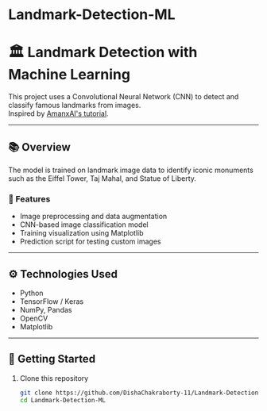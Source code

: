 # Landmark-Detection-ML
# 🏛️ Landmark Detection with Machine Learning

This project uses a Convolutional Neural Network (CNN) to detect and classify famous landmarks from images.  
Inspired by [AmanxAI's tutorial](https://amanxai.com/2020/11/08/landmark-detection-with-machine-learning/).

---

## 📚 Overview
The model is trained on landmark image data to identify iconic monuments such as the Eiffel Tower, Taj Mahal, and Statue of Liberty.

### 🧩 Features
- Image preprocessing and data augmentation
- CNN-based image classification model
- Training visualization using Matplotlib
- Prediction script for testing custom images

---

## ⚙️ Technologies Used
- Python
- TensorFlow / Keras
- NumPy, Pandas
- OpenCV
- Matplotlib

---

## 🚀 Getting Started
1. Clone this repository  
   ```bash
   git clone https://github.com/DishaChakraborty-11/Landmark-Detection-ML.git
   cd Landmark-Detection-ML

